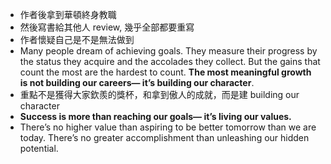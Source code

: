 - 作者後拿到華頓終身教職
- 然後寫書給其他人 review, 幾乎全部都要重寫
- 作者懷疑自己是不是無法做到
- Many people dream of achieving goals. They measure their progress by the status they acquire and the accolades they collect. But the gains that count the most are the hardest to count. **The most meaningful growth is not building our careers— it’s building our character**.
-  重點不是獲得大家欽羨的獎杯，和拿到傲人的成就，而是建 building our character
- **Success is more than reaching our goals— it’s living our values.**
- There’s no higher value than aspiring to be better tomorrow than we are today. There’s no greater accomplishment than unleashing our hidden potential.